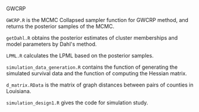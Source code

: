 GWCRP

`GWCRP.R` is the MCMC Collapsed sampler function for GWCRP method, and returns
the posterior samples of the MCMC.

`getDahl.R` obtains the posterior estimates of cluster memberships and 
model parameters by Dahl's method.

`LPML.R` calculates the LPML based on the posterior samples.

`simulation_data_generation.R` contains the function of generating the
simulated survival data and 
the function of computing the Hessian matrix.

`d_matrix.RData` is the matrix of graph distances between pairs of counties in
Louisiana.

`simulation_design1.R` gives the code for simulation study. 
